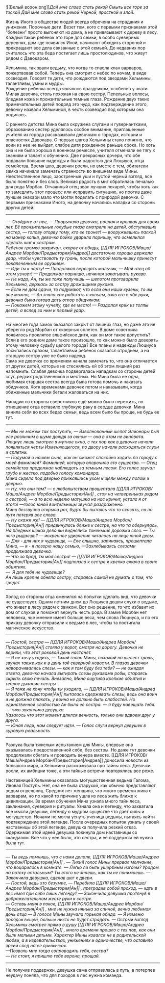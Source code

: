 ![[Белый ворон.png]]*Дай мне слово стать рекой
Смыть все горе за тоской
Дай мне слово стать рекой
Черной, яростной и злой.*

Жизнь Иного в обществе людей всегда обречена на страдания и унижения. Порочные дети. Везет тем, кого с первыми признаками этой “болезни” просто выгоняют из дома, а не привязывают к дереву в лесу. Каждый такой ребенок это горе для семьи, в особо суеверных деревнях, дом где появился Иной, начинают обходить стороной и прекращают все дела связанные с этой семьей. До недавних пор считалось что эта беда постигает лишь простолюдинов, что живут рядом с Давокаром.  

Хельмина, так звали ведьму, что когда то спасла клан варваров, пожертвовав собой. Теперь она смотрит с небес по ночам, в виде созвездия. Говорят те дети, что рождаются под звездами Хельмины талантливы, умны и мудры.  
Рождение ребенка всегда являлось праздником, особенно у знати. Милая девочка, столь похожая на свою сестру. Пепельные волосы, бледная кожа и пронзительные темные глаза. Рождение двух таких примечательных детей подряд это чудо, как подтверждение этого, девочку назвали Хельминой, в честь созвездия под которым она родилась.  

С раннего детства Мина была окружена слугами и гувернантками, образованию сестер уделялось особое внимание, приглашенные учителя из города рассказывали девочкам о городах, истории и опасностях Давокара. С первых шагов Хельмины стало понятно, что воин из нее не выйдет, слабое дитя рожденное раньше срока. Но хоть она и не была хороша в военном ремесле, учителя отмечали ее тягу к знаниям и талант к обучению. Две прекрасных дочери, что обе подавали большие надежды и были радостью для Люциуса, отца семейства. Время шло, девочки росли, но вместе с тем, обитатели замка начинали замечать странности во внешнем виде Мины. Неестественное лицо, заостренные уши и пустой черный взгляд, все было понятно и без слов. Великая радость в миг обратилась печалью для рода Морбан. Отчаянный отец звал лучших лекарей, чтобы хоть как то замедлить этот процесс или исправить ситуацию, но против даже лучшие знахари мало что могли поделать с природой девочки. С первыми признаками Иного, на девочку начались нападки со стороны других детей.

----
 *— Отойдите от нее, — Прорычала девочка, рослая и крепкая для своих лет. Её пронзительные голубые глаза смотрели на детей, обступивших сестер, — голову оторву тому, кто ее тронет! — вооружившись палкой на манер копья, девочка бойко ударила парнишу, что осмелился сделать шаг к сестрам.*  
*Ребенок громко закричал, скорее от обиды, [[ДЛЯ ИГРОКОВ/Маша/Андреа Морбан/Предыстория|Андреа]] достаточно хорошо держала удар, чтобы чувствовать ту грань, после которой мальчишку принесут покалеченным ее оружием.*  
*— Иди ты к черту! — Продолжал верещать мальчик, — Мой отец об этом узнает! — Продолжал парниша, начиная закатывать рукава.*  
*— Не надо, Ан, ты же тоже получишь — шепотом проговорила Хельмина, держась за сестру дрожащими руками.*  
*— Если не дам сдачи, то подумают, что если они наши кузены, то им все можно, — Ан знала как работать с копьем, взяв его в обе руки, девочка была готова дать отпор обидчикам.*  
*— Покажем этому чучелу, где ее место! — Раздался крик из толпы детей, а вслед за ним и первый удар.*

  ----

На многие года замок оказался закрыт от лишних глаз, но даже это не уберегло род Морбан от скверных сплетен. В доме советника появилось проклятое эльфийское дитя, как он мог такое допустить? Если в его родном доме такое произошло, то как можно было доверять этому человеку судьбу целого города? Все планы и надежды Люциуса посыпались прахом, талантливый ребенок оказался отродьем, а на старшую сестру уже не было надежд.  
Сама же девочка со временем начала замечать то, что она отличается от других детей, которые не стеснялись ей об этом лишний раз напомнить. Слабая девочка подвергалась нападкам со стороны детей слуг, редких родственников и местных. Но Мина была не одна, любимая старшая сестра всегда была готова помочь и наказать обидчиков. Хотя временами девочек потом и наказывали, когда обиженные мальчики бегали жаловаться на них. 

Нападки со стороны сверстников ещё можно было пережить, но отношение отца оставило глубокую рану в сердце девочки. Мина винила себя во всех бедах семьи, ведь всем было бы проще, не будь ее тут.   

----
 *— Мы не можем так поступить, — Взволнованный шепот Элионары был еле различим в шуме дождя за окном — она в этом не виновата.*  
*Люциус лишь смотрел в мутное окно, с тех пор как в девочке начали появляться черты Изменяющегося, по двору начали расходиться слухи и сплетни.*  
*— Подумай о нашем сыне, как он сможет спокойно ходить по городу с моей фамилией? Фамилией, которую опорочило это существо. — Отец семейства продолжал наблюдать за темным лесом. Его голос звучал грубо и жестко, подобно голосу командира.*  
*Мина сидела под дверью прижавшись ухом к щели между полом и дверью.*  
*— Ну, что они там? — с любопытством прошептала [[ДЛЯ ИГРОКОВ/Маша/Андреа Морбан/Предыстория|Ан]] , стоя на четвереньках рядом с сестрой, — а то всю неделю матушка на нас кричит, устала я от этого! —голос юной воительницы звучал раздраженно.*  
*Мина беззвучно открыла рот, будто бы пытаясь что то сказать, но по пути потеряв все слова.*  
*— Ну скажи же! — [[ДЛЯ ИГРОКОВ/Маша/Андреа Морбан/Предыстория|Ан]] придвинулась ближе к сестре, на что та обернулась. На бледных щеках девочки виднелись тоненькие дорожки слез. — Ты чего рыдаешь? — искреннее удивление читалось на лице юной девы.*  
*— Для - для них я чудовище, — Еле слышно, запинаясь, прошептала Мина, — я - я позорю нашу семью, —Захлебываясь слезами продолжала девочка.*  
*— Что за бред, ты моя сестра! — [[ДЛЯ ИГРОКОВ/Маша/Андреа Морбан/Предыстория|Ан]]  подползла к сестре и крепко сжала в своих объятиях.*  
*—  Я для тебя не чудовище?*  
*Ан лишь крепче обняла сестру, стараясь самой не думать о том, что грядет.*   

  ----

Холод со стороны отца сменился на попытки сделать вид, что девочки не существует. Одним летним днем до Люциуса дошли слухи о ведьме, что живет в лесу рядом с замком. Вот оно решение, то что избавит их дом от слухов и поможет вернуть честь рода. В замке Морбан нет человека, чье мнение имеет больше веса, чем слова Люциуса, и по его приказу девочку отправили к ведьме в лес, чтобы та постигала магическое искусство.

  ----
*— Постой, сестра — [[ДЛЯ ИГРОКОВ/Маша/Андреа Морбан/Предыстория|Ан]]  стояла у ворот, смотря на дорогу. Девочки не верили, что этот роковой день настанет.*  
*— Я не хочу уходить, — Тихий голос Мины, похожий на шелест травы, звучал также как и в день той скверной новости. В глазах девочки наворачивались слезы. — как я там буду без тебя? — не ожидая ответа, девочка начала вытирать слезы рукавами робы, стараясь скрыть свою печаль. Внезапно, Мина ощутила крепкие объятия и теплое дыхание сестры.*  
*— Я тоже не хочу чтобы ты уходила, — [[ДЛЯ ИГРОКОВ/Маша/Андреа Морбан/Предыстория|Ан]]  пыталась сдерживать слезы, ведь она воин и не должна плакать, у воина не должно быть слабостей. Но единственной слабостью Ан была ее сестра. — я буду навещать тебя. — тихо закончила девушка.*  
*Казалось что этот момент длился вечность, только они вдвоем друг у друга.*  
*— Юная леди, нам следует идти. — Голос слуги вернул девушек в суровую реальность* 

----

Разлука была тяжелым испытанием для Мины, впервые она оказывалась предоставленной себе, без сестры. Но даже тут девочки продолжали сбегать и проводить вечера вместе. [[ДЛЯ ИГРОКОВ/Маша/Андреа Морбан/Предыстория|Андреа]]  доносила новости из большого мира, а Хельмина рассказывала про тайны леса. Девочки росли, их амбиции тоже, а эти тайные встречи повторялись все реже. 

Наставницей Хельмины оказалась могущественная ведьма Галома, Ивовая Поступь. Нет, она не была старухой, как обычно представляют ведьм отшельниц. Средних лет женщина, что много времени жила с варварам, но по какой то причине ушла из леса жить ближе к цивилизации. За время обучения Мина узнала много тайн леса, заклинания, суеверия и ритуалы. Узнала она и легенду, что захватила все мысли девушки, легенду о мудром существе что дает силы и могущество. Ночами не могла уснуть ученица ведьмы, пытаясь найти подтверждение этой легенде. После очередных попыток узнать у своей наставницы об этой легенде, девушка получила резкий отказ.  
Одержимая этой идеей девушка покинула дом наставницы со скандалом.
Все что у нее было, это сестра, и ее поддержка ей нужна была тут.

----
*— Ты ведь помнишь, что с нами делали, [[ДЛЯ ИГРОКОВ/Маша/Андреа Морбан/Предыстория|Ан]] , — Тихий голос Мины прервал молчание, что воцарилось в комнате. — Легко ли быть ущербным изгоем? Уродом на потеху остальным? Ты этого не знаешь, как ты не понимаешь. — Закончила девушка, сделав шаг к двери.*  
*— Постой, ведь это безумие, — Перебила [[ДЛЯ ИГРОКОВ/Маша/Андреа Морбан/Предыстория|Ан]] , преградив собой проход. — идти в лес имея при себе лишь легенду? — Закончила девушка протянув в доброжелательном жесте руки к сестре.*  
*— Оставь меня в покое, [[ДЛЯ ИГРОКОВ/Маша/Андреа Морбан/Предыстория|Ан]] , мне не нужна нянька за спиной, вечно любимая дочь отца — В голосе Мины звучала горькая обида. — Я изменю порядок вещей, больше никто не будет страдать. — Острый взгляд Хельмины смотрел прямо в душу [[ДЛЯ ИГРОКОВ/Маша/Андреа Морбан/Предыстория|Ан]] , много времени прошло с тех пор, как они были малыми детьми. Характер Мины ковался не в родительской любви, а в издевательствах, унижениях и одиночестве, что оставило яркий след на ее привычках.*  
*—Позволь мне тогда сопроводить тебя, сестра?*  
*— Не стоит, я пришлю тебе ворона, прощай.*  
  
  ----

Не получив поддержки, девушка сама отправилась в путь, а потерпев неудачу поняла, что для походов в лес нужна команда.







